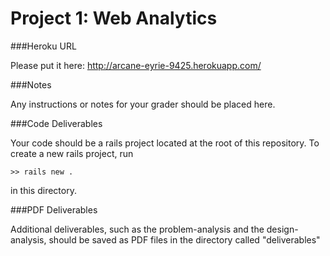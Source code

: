 Project 1: Web Analytics
========================

###Heroku URL

Please put it here: http://arcane-eyrie-9425.herokuapp.com/

###Notes

Any instructions or notes for your grader should be placed here.

###Code Deliverables

Your code should be a rails project located at the root of this repository. To
create a new rails project, run

    >> rails new .

in this directory.


###PDF Deliverables

Additional deliverables, such as the problem-analysis and the design-analysis, should
be saved as PDF files in the directory called "deliverables"

